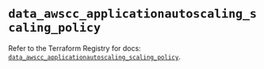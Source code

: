 # `data_awscc_applicationautoscaling_scaling_policy`

Refer to the Terraform Registry for docs: [`data_awscc_applicationautoscaling_scaling_policy`](https://registry.terraform.io/providers/hashicorp/awscc/0.70.0/docs/data-sources/applicationautoscaling_scaling_policy).
